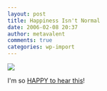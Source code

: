 ```yaml
---
layout: post
title: Happiness Isn't Normal
date: 2006-02-08 20:37
author: metavalent
comments: true
categories: wp-import
---
```

<!--Lead Photo --><a href="https://www.time.com/time/magazine/printout/0,8816,1156613,00.html"><img src="https://web.archive.org/web/*/https://awebcamdarkly.com/" /></a><!-- Commentary -->
I'm so <a href="https://www.time.com/time/magazine/printout/0,8816,1156613,00.html">HAPPY to hear this</a>!
